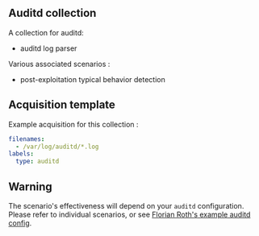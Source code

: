 ## Auditd collection

A collection for auditd:
 - auditd log parser

Various associated scenarios :
 - post-exploitation typical behavior detection


## Acquisition template

Example acquisition for this collection :

```yaml
filenames:
  - /var/log/auditd/*.log
labels:
  type: auditd
```

## Warning

The scenario's effectiveness will depend on your `auditd` configuration.
Please refer to individual scenarios, or see [Florian Roth's example auditd config](https://github.com/Neo23x0/auditd/blob/master/audit.rules).


